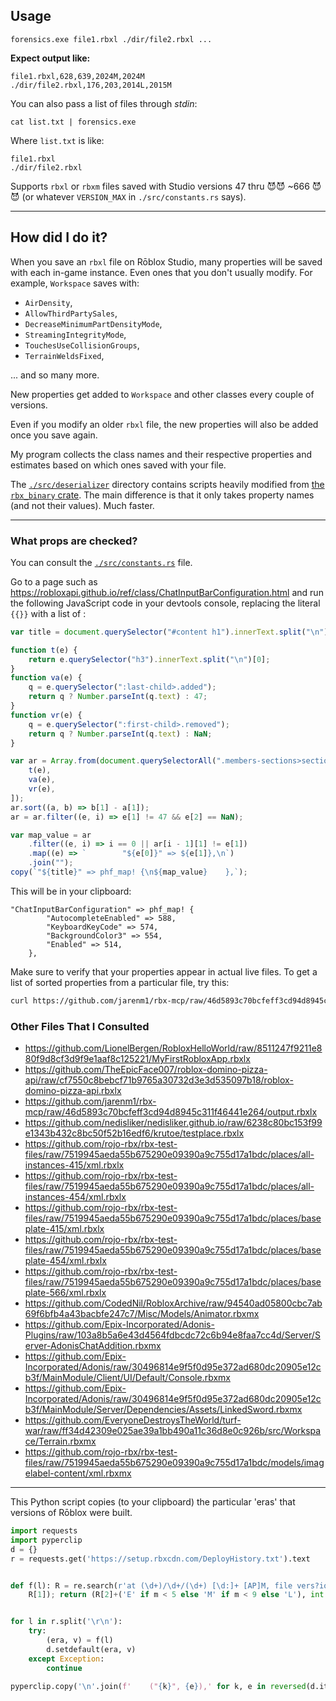 ## Usage

```
forensics.exe file1.rbxl ./dir/file2.rbxl ...
```

**Expect output like:**

```
file1.rbxl,628,639,2024M,2024M
./dir/file2.rbxl,176,203,2014L,2015M
```

You can also pass a list of files through _stdin_:

```
cat list.txt | forensics.exe
```

Where `list.txt` is like:

```
file1.rbxl
./dir/file2.rbxl
```

Supports `rbxl` or `rbxm` files saved with Studio versions 47 thru 😈😈 ~666 😈😈 (or whatever `VERSION_MAX` in `./src/constants.rs` says).

---

## How did I do it?

When you save an `rbxl` file on Rōblox Studio, many properties will be saved with each in-game instance. Even ones that you don't usually modify. For example, `Workspace` saves with:

- `AirDensity`,
- `AllowThirdPartySales`,
- `DecreaseMinimumPartDensityMode`,
- `StreamingIntegrityMode`,
- `TouchesUseCollisionGroups`,
- `TerrainWeldsFixed`,

... and so many more.

New properties get added to `Workspace` and other classes every couple of versions.

Even if you modify an older `rbxl` file, the new properties will also be added once you save again.

My program collects the class names and their respective properties and estimates based on which ones saved with your file.

The [`./src/deserializer`](./src/deserializer/) directory contains scripts heavily modified from [the `rbx_binary` crate](https://github.com/rojo-rbx/rbx-dom/tree/master/rbx_binary). The main difference is that it only takes property names (and not their values). Much faster.

---

### What props are checked?

You can consult the [`./src/constants.rs`](./src/constants.rs) file.

Go to a page such as https://robloxapi.github.io/ref/class/ChatInputBarConfiguration.html and run the following JavaScript code in your devtools console, replacing the literal `{{}}` with a list of :

```js
var title = document.querySelector("#content h1").innerText.split("\n")[0];

function t(e) {
	return e.querySelector("h3").innerText.split("\n")[0];
}
function va(e) {
	q = e.querySelector(":last-child>.added");
	return q ? Number.parseInt(q.text) : 47;
}
function vr(e) {
	q = e.querySelector(":first-child>.removed");
	return q ? Number.parseInt(q.text) : NaN;
}

var ar = Array.from(document.querySelectorAll(".members-sections>section:has(.col-valuetype)")).map((e) => [
	t(e),
	va(e),
	vr(e),
]);
ar.sort((a, b) => b[1] - a[1]);
ar = ar.filter((e, i) => e[1] != 47 && e[2] == NaN);

var map_value = ar
	.filter((e, i) => i == 0 || ar[i - 1][1] != e[1])
	.map((e) => `        "${e[0]}" => ${e[1]},\n`)
	.join("");
copy(`"${title}" => phf_map! {\n${map_value}    },`);
```

This will be in your clipboard:

```
"ChatInputBarConfiguration" => phf_map! {
        "AutocompleteEnabled" => 588,
        "KeyboardKeyCode" => 574,
        "BackgroundColor3" => 554,
        "Enabled" => 514,
    },
```

Make sure to verify that your properties appear in actual live files. To get a list of sorted properties from a particular file, try this:

```sh
curl https://github.com/jarenm1/rbx-mcp/raw/46d5893c70bcfeff3cd94d8945c311f46441e264/output.rbxlx -L | grep -P "(?<=class=`")[^`"]+" -o | sort -u
```

### Other Files That I Consulted

- https://github.com/LionelBergen/RobloxHelloWorld/raw/8511247f9211e880f9d8cf3d9f9e1aaf8c125221/MyFirstRobloxApp.rbxlx
- https://github.com/TheEpicFace007/roblox-domino-pizza-api/raw/cf7550c8bebcf71b9765a30732d3e3d535097b18/roblox-domino-pizza-api.rbxlx
- https://github.com/jarenm1/rbx-mcp/raw/46d5893c70bcfeff3cd94d8945c311f46441e264/output.rbxlx
- https://github.com/nedisliker/nedisliker.github.io/raw/6238c80bc153f99e1343b432c8bc50f52b16edf6/krutoe/testplace.rbxlx
- https://github.com/rojo-rbx/rbx-test-files/raw/7519945aeda55b675290e09390a9c755d17a1bdc/places/all-instances-415/xml.rbxlx
- https://github.com/rojo-rbx/rbx-test-files/raw/7519945aeda55b675290e09390a9c755d17a1bdc/places/all-instances-454/xml.rbxlx
- https://github.com/rojo-rbx/rbx-test-files/raw/7519945aeda55b675290e09390a9c755d17a1bdc/places/baseplate-415/xml.rbxlx
- https://github.com/rojo-rbx/rbx-test-files/raw/7519945aeda55b675290e09390a9c755d17a1bdc/places/baseplate-454/xml.rbxlx
- https://github.com/rojo-rbx/rbx-test-files/raw/7519945aeda55b675290e09390a9c755d17a1bdc/places/baseplate-566/xml.rbxlx
- https://github.com/CodedNil/RobloxArchive/raw/94540ad05800cbc7ab69f6bfb4a43bacbfe247c7/Misc/Models/Animator.rbxmx
- https://github.com/Epix-Incorporated/Adonis-Plugins/raw/103a8b5a6e43d4564fdbcdc72c6b94e8faa7cc4d/Server/Server-AdonisChatAddition.rbxmx
- https://github.com/Epix-Incorporated/Adonis/raw/30496814e9f5f0d95e372ad680dc20905e12cb3f/MainModule/Client/UI/Default/Console.rbxmx
- https://github.com/Epix-Incorporated/Adonis/raw/30496814e9f5f0d95e372ad680dc20905e12cb3f/MainModule/Server/Dependencies/Assets/LinkedSword.rbxmx
- https://github.com/EveryoneDestroysTheWorld/turf-war/raw/ff34d42309e025ae39a1bb490a11c36d8e0c926b/src/Workspace/Terrain.rbxmx
- https://github.com/rojo-rbx/rbx-test-files/raw/7519945aeda55b675290e09390a9c755d17a1bdc/models/imagelabel-content/xml.rbxmx

---

This Python script copies (to your clipboard) the particular 'eras' that versions of Rōblox were built.

```py
import requests
import pyperclip
d = {}
r = requests.get('https://setup.rbxcdn.com/DeployHistory.txt').text


def f(l): R = re.search(r'at (\d+)/\d+/(\d+) [\d:]+ [AP]M, file vers?ion: 0, (\d+)', l); m = int(
    R[1]); return (R[2]+('E' if m < 5 else 'M' if m < 9 else 'L'), int(R[3]))


for l in r.split('\r\n'):
    try:
        (era, v) = f(l)
        d.setdefault(era, v)
    except Exception:
        continue

pyperclip.copy('\n'.join(f'    ("{k}", {e}),' for k, e in reversed(d.items())))
```
